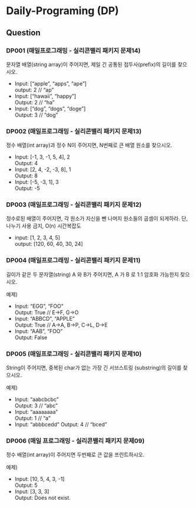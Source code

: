# Daily-Programing (DP)

## Question

### DP001 (매일프로그래밍 - 실리콘밸리 패키지 문제14)
문자열 배열(string array)이 주어지면, 제일 긴 공통된 접두사(prefix)의 길이를 찾으시오.

- Input: [“apple”, “apps”, “ape”]  
output: 2 // “ap”
- Input: [“hawaii”, “happy”]  
Output: 2 // “ha”
- Input: [“dog”, “dogs”, “doge”]  
Output: 3 // “dog”

### DP002 (매일프로그래밍 - 실리콘밸리 패키지 문제13)
정수 배열(int array)과 정수 N이 주어지면, N번째로 큰 배열 원소를 찾으시오.

- Input: [-1, 3, -1, 5, 4], 2  
Output: 4
- Input: [2, 4, -2, -3, 8], 1  
Output: 8
- Input: [-5, -3, 1], 3  
Output: -5

### DP003 (매일프로그래밍 - 실리콘밸리 패키지 문제12)
정수로된 배열이 주어지면, 각 원소가 자신을 뺀 나머지 원소들의 곱셈이 되게하라.
단, 나누기 사용 금지, O(n) 시간복잡도

- input: [1, 2, 3, 4, 5]  
output: [120, 60, 40, 30, 24]

### DP004 (매일프로그래밍 - 실리콘밸리 패키지 문제11)
길이가 같은 두 문자열(string) A 와 B가 주어지면, A 가 B 로 1:1 암호화 가능한지 찾으시오.

예제)
- Input: “EGG”, “FOO”  
Output: True // E->F, G->O
- Input: “ABBCD”, “APPLE”  
Output: True // A->A, B->P, C->L, D->E
- Input: “AAB”, “FOO”  
Output: False

### DP005 (매일프로그래밍 - 실리콘밸리 패키지 문제10)
String이 주어지면, 중복된 char가 없는 가장 긴 서브스트링 (substring)의 길이를 찾으시오.

예제)
- Input: “aabcbcbc”  
Output: 3 // “abc”
- Input: “aaaaaaaa”  
Output: 1 // “a”
- Input: “abbbcedd”
Output: 4 // “bced”

### DP006 (매일 프로그래밍 - 실리콘밸리 패키지 문제09)
정수 배열(int array)이 주어지면 두번째로 큰 값을 프린트하시오.

예제)
- Input: [10, 5, 4, 3, -1]  
Output: 5
- Input: [3, 3, 3]  
Output: Does not exist.